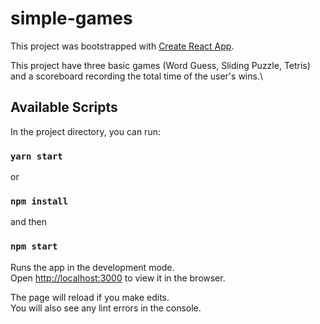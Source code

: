 # simple-games

This project was bootstrapped with [Create React App](https://github.com/facebook/create-react-app).

This project have three basic games (Word Guess, Sliding Puzzle, Tetris) and a scoreboard recording the total time of the user's wins.\

## Available Scripts

In the project directory, you can run:

### `yarn start`
or 
### `npm install` 
and then 
### `npm start`

Runs the app in the development mode.\
Open [http://localhost:3000](http://localhost:3000) to view it in the browser.

The page will reload if you make edits.\
You will also see any lint errors in the console.